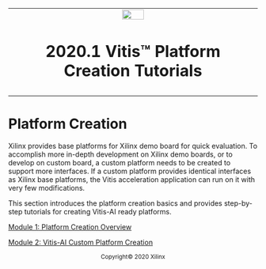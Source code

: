 <table class="sphinxhide">
 <tr>
   <td align="center"><img src="https://www.xilinx.com/content/dam/xilinx/imgs/press/media-kits/corporate/xilinx-logo.png" width="30%"/><h1>2020.1 Vitis™ Platform Creation Tutorials</h1>
   </td>
 </tr>
 <tr>
 <td>
 </td>
 </tr>
</table>

# Platform Creation

Xilinx provides base platforms for Xilinx demo board for quick evaluation. To accomplish more in-depth development on Xilinx demo boards, or to develop on custom board, a custom platform needs to be created to support more interfaces. If a custom platform provides identical interfaces as Xilinx base platforms, the Vitis acceleration application can run on it with very few modifications.

This section introduces the platform creation basics and provides step-by-step tutorials for creating Vitis-AI ready platforms.

[Module 1: Platform Creation Overview](./Introduction/01-Overview/README.md)

[Module 2: Vitis-AI Custom Platform Creation](./Introduction/02-Edge-AI-ZCU104/README.md)

<p align="center"><sup>Copyright&copy; 2020 Xilinx</sup></p>
